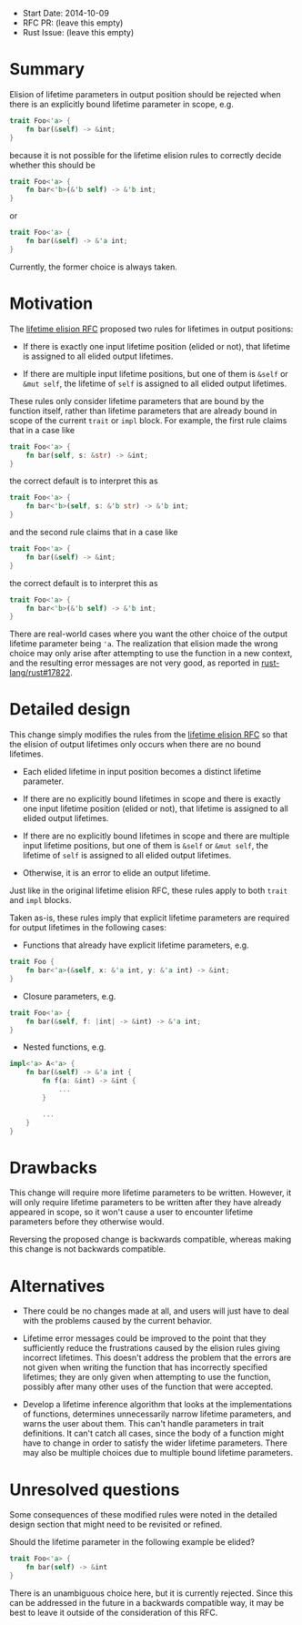 - Start Date: 2014-10-09
- RFC PR: (leave this empty)
- Rust Issue: (leave this empty)

# Summary

Elision of lifetime parameters in output position should be rejected when there
is an explicitly bound lifetime parameter in scope, e.g.

```rust
trait Foo<'a> {
    fn bar(&self) -> &int;
}
```

because it is not possible for the lifetime elision rules to correctly decide
whether this should be

```rust
trait Foo<'a> {
    fn bar<'b>(&'b self) -> &'b int;
}
```

or

```rust
trait Foo<'a> {
    fn bar(&self) -> &'a int;
}
```

Currently, the former choice is always taken.

# Motivation

The [lifetime elision RFC](https://github.com/rust-lang/rfcs/blob/master/active/0039-lifetime-elision.md)
proposed two rules for lifetimes in output positions:

* If there is exactly one input lifetime position (elided or not), that lifetime
is assigned to all elided output lifetimes.

* If there are multiple input lifetime positions, but one of them is `&self` or
`&mut self`, the lifetime of `self` is assigned to all elided output lifetimes.

These rules only consider lifetime parameters that are bound by the function
itself, rather than lifetime parameters that are already bound in scope of the
current `trait` or `impl` block. For example, the first rule claims that in a
case like

```rust
trait Foo<'a> {
    fn bar(self, s: &str) -> &int;
}
```

the correct default is to interpret this as

```rust
trait Foo<'a> {
    fn bar<'b>(self, s: &'b str) -> &'b int;
}
```

and the second rule claims that in a case like

```rust
trait Foo<'a> {
    fn bar(&self) -> &int;
}
```

the correct default is to interpret this as

```rust
trait Foo<'a> {
    fn bar<'b>(&'b self) -> &'b int;
}
```

There are real-world cases where you want the other choice of the output
lifetime parameter being `'a`. The realization that elision made the wrong
choice may only arise after attempting to use the function in a new context,
and the resulting error messages are not very good, as reported in [rust-lang/rust#17822](https://github.com/rust-lang/rust/issues/17822).

# Detailed design

This change simply modifies the rules from the [lifetime elision RFC](https://github.com/rust-lang/rfcs/blob/master/active/0039-lifetime-elision.md)
so that the elision of output lifetimes only occurs when there are no bound lifetimes.

* Each elided lifetime in input position becomes a distinct lifetime parameter.

* If there are no explicitly bound lifetimes in scope and there is exactly one
input lifetime position (elided or not), that lifetime is assigned to all elided
output lifetimes.

* If there are no explicitly bound lifetimes in scope and there are multiple
input lifetime positions, but one of them is `&self` or `&mut self`, the
lifetime of `self` is assigned to all elided output lifetimes.

* Otherwise, it is an error to elide an output lifetime.

Just like in the original lifetime elision RFC, these rules apply to both
`trait` and `impl` blocks.

Taken as-is, these rules imply that explicit lifetime parameters are required
for output lifetimes in the following cases:

* Functions that already have explicit lifetime parameters, e.g.

```rust
trait Foo {
    fn bar<'a>(&self, x: &'a int, y: &'a int) -> &int;
}
```

* Closure parameters, e.g.

```rust
trait Foo<'a> {
    fn bar(&self, f: |int| -> &int) -> &'a int;
}
```

* Nested functions, e.g.

```rust
impl<'a> A<'a> {
    fn bar(&self) -> &'a int {
        fn f(a: &int) -> &int {
            ...
        }

        ...
    }
}
```

# Drawbacks

This change will require more lifetime parameters to be written. However, it
will only require lifetime parameters to be written after they have already
appeared in scope, so it won't cause a user to encounter lifetime parameters
before they otherwise would.

Reversing the proposed change is backwards compatible, whereas making this
change is not backwards compatible.

# Alternatives

* There could be no changes made at all, and users will just have to deal with
the problems caused by the current behavior.

* Lifetime error messages could be improved to the point that they sufficiently
reduce the frustrations caused by the elision rules giving incorrect lifetimes.
This doesn't address the problem that the errors are not given when writing the
function that has incorrectly specified lifetimes; they are only given when
attempting to use the function, possibly after many other uses of the function
that were accepted.

* Develop a lifetime inference algorithm that looks at the implementations of
functions, determines unnecessarily narrow lifetime parameters, and warns the
user about them. This can't handle parameters in trait definitions. It can't
catch all cases, since the body of a function might have to change in order to
satisfy the wider lifetime parameters. There may also be multiple choices due to
multiple bound lifetime parameters.

# Unresolved questions

Some consequences of these modified rules were noted in the detailed design
section that might need to be revisited or refined.

Should the lifetime parameter in the following example be elided?

```rust
trait Foo<'a> {
    fn bar(self) -> &int
}
```

There is an unambiguous choice here, but it is currently rejected. Since this
can be addressed in the future in a backwards compatible way, it may be best
to leave it outside of the consideration of this RFC.

